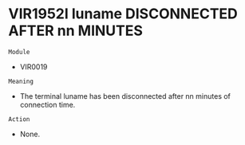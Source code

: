 # VIR1952I luname DISCONNECTED AFTER nn MINUTES

`Module`
- VIR0019

`Meaning`
- The terminal luname has been disconnected after nn minutes of connection time.

`Action`
- None.
